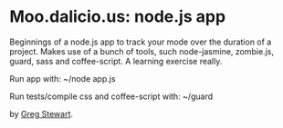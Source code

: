 # Moo.dalicio.us: node.js app

Beginnings of a node.js app to track your mode over the duration of a project. Makes use of a bunch of tools, such node-jasmine, zombie.js, guard, sass and coffee-script. A learning exercise really.

Run app with: ~/node app.js

Run tests/compile css and coffee-script with: ~/guard

by [Greg Stewart](http://gregs.tcias.co.uk/).